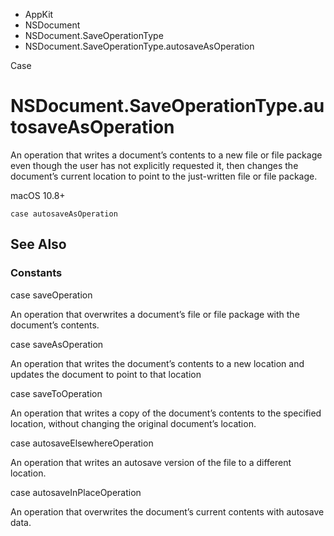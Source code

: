 

- AppKit
- NSDocument
- NSDocument.SaveOperationType
-  NSDocument.SaveOperationType.autosaveAsOperation 

Case

# NSDocument.SaveOperationType.autosaveAsOperation

An operation that writes a document’s contents to a new file or file package even though the user has not explicitly requested it, then changes the document’s current location to point to the just-written file or file package.

macOS 10.8+

``` source
case autosaveAsOperation
```

## See Also

### Constants

case saveOperation

An operation that overwrites a document’s file or file package with the document’s contents.

case saveAsOperation

An operation that writes the document’s contents to a new location and updates the document to point to that location

case saveToOperation

An operation that writes a copy of the document’s contents to the specified location, without changing the original document’s location.

case autosaveElsewhereOperation

An operation that writes an autosave version of the file to a different location.

case autosaveInPlaceOperation

An operation that overwrites the document’s current contents with autosave data.

